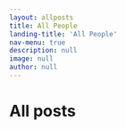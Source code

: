 ```yaml
---
layout: allposts
title: All People
landing-title: 'All People'
nav-menu: true
description: null
image: null
author: null
---
```


<h1>All posts</h1>

